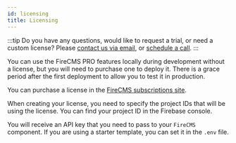 ```yaml
---
id: licensing
title: Licensing
---
```


:::tip
Do you have any questions, would like to request a trial, or need a custom license?
Please [contact us via email](mailto:hello@firecms.co),
or [schedule a call](https://calendar.google.com/calendar/u/0/appointments/schedules/AcZssZ0INW8ihjQ90S4gkdo8_rbL_Zx7gagZShLIpHyW43zDXkQDPole6a1coo1sT2O6Gl05X8lxFDlp?gv=true).
:::

You can use the FireCMS PRO features locally during development without a license, but you will need to
purchase one to deploy it. There is a grace period after the first deployment
to allow you to test it in production.

You can purchase a license in the [FireCMS subscriptions site](https://app.firecms.co/subscriptions).

When creating your license, you need to specify the project IDs that will be
using the license. You can find your project ID in the Firebase console.

You will receive an API key that you need to pass to your `FireCMS` component.
If you are using a starter template, you can set it in the `.env` file.
